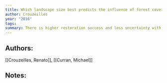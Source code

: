 ```yaml
---
title: Which landscape size best predicts the influence of forest cover on restoration success A global meta-analysis on the scale of effect
author: Crouzeilles
year: "2016"
tags: 
summary: There is higher restoration success and less uncertainty with more contiguous forest cover
---
```

## Authors:
[[Crouzeilles, Renato]], [[Curran, Michael]]

## Notes:

